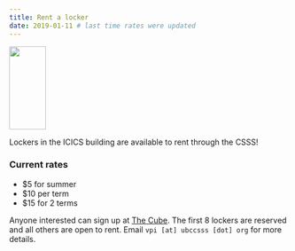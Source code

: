 ```yaml
---
title: Rent a locker
date: 2019-01-11 # last time rates were updated
---
```


<img alt="" width="66" height="150" src="/files/locker.png" class="float-right">

Lockers in the ICICS building are available to rent through the CSSS!

### Current rates
* $5 for summer
* $10 per term
* $15 for 2 terms

Anyone interested can sign up at [The Cube](/cube). The first 8 lockers are reserved and all others are open to rent. Email `vpi [at] ubccsss [dot] org` for more details.
